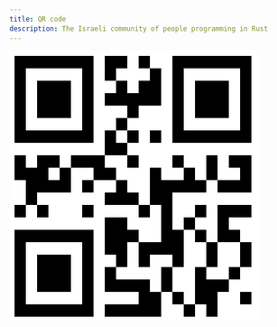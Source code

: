 ```yaml
---
title: QR code
description: The Israeli community of people programming in Rust
---
```


![QR Code](/img/qr-code-to-rust-org-il.png)
